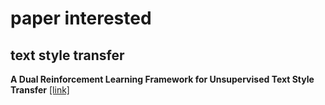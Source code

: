 # paper interested

## text style transfer

**A Dual Reinforcement Learning Framework for Unsupervised Text Style Transfer**
[[link]](https://export.arxiv.org/pdf/1905.10060)
